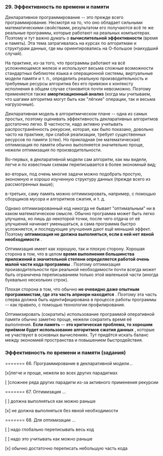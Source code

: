 ### 29. Эффективность по времени и памяти

Декларативное программирование -- это прежде всего программирование. Несмотря на то, что оно обладает сильными математическими свойствами, результатом его получаются всё те же реальные программы, которые работают на реальных компьютерах. Поэтому и тут важно думать о **вычислительной эффективности** (время и память). Эта тема затрагивалась на курсах по алгоритмам и структурам данных, где мы ориентировались на О-большое (наихудший случай).

На практике, из-за того, что программы работают на всё усложняющемся железе и используют весьма сложные возможности стандартных библиотек языка и операционной системы, виртуальные модели памяти и т. п., определить реальную производительность и требуемые ресурсы алгоритма без его привязки к контексту исполнения в общем случае становится почти невозможно. Поэтому применяется также **амортизационный анализ** (когда мы учитываем, что шагами алгоритма могут быть как "лёгкие" операции, так и весьма нагрузочные).

Декларативная модель в алгоритмическом плане -- одна из самых простых, поэтому оценивать эффективность декларативных алгоритмов достаточно легко. В частности, надо активно учитывать распространённость рекурсии, которая, как было показано, довольно часто на практике, при слабой реализации, требует существенных ресурсов по памяти (стек). Но прикладная (не математическая) оптимизация по памяти обычно выполняется значительно проще, нежели оптимизация по производительности.

Во-первых, в декларативной модели сам алгоритм, как мы видели, легче и по известным схемам переписывается в более экономный вид;

во-вторых, под очень многие задачи можно подобрать простую, экономную и хорошо изученную структуру данных (прежде всего из рассмотренных выше);

в-третьих, саму память можно оптимизировать, например, с помощью сборщиков мусора и алгоритмов сжатия, и т. д.

Однако оптимизированный код никогда не бывает "оптимальным" ни в каком математическом смысле. Обычно программа может быть легко улучшена, но лишь до некоторой точки, после чего отдача от её улучшений начинает уменьшаться, а сама программа быстро усложняется, и последующие улучшения дают ещё меньший эффект. Поэтому  **оптимизация не должна выполняться, если в ней нет явной необходимости** .

Оптимизация имеет как хорошую, так и плохую сторону. Хорошая сторона в том, что в целом  **время выполнения большинства приложений в значительной степени определяется работой очень малой части кода программы** . Поэтому оптимизация производительности при реальной необходимости почти всегда может быть ограничена переписыванием только этой маленькой части (иногда буквально нескольких строк).

Плохая сторона в том, что обычно  **не очевидно даже опытным программистам, где эта часть априори находится** . Поэтому эта часть сперва должна быть идентифицирована в процессе работы программы -- как правило, с помощью технологии профилирования.

Оптимизировать (сократить) использование программой оперативной памяти обычно заметно проще, нежели сократить время её выполнения.  **Если память -- это критическая проблема, то хорошим приёмом будет использование алгоритмов сжатия данных** , которые не участвуют в основных вычислениях. Тут придётся искать баланс между экономией пространства и повышением быстродействия.


### Эффективность по времени и памяти (задания)

======= 66. Программирование в декларативной модели...

[x]легче и проще, нежели во всех других парадигмах

[ ]сложнее ряда других парадигм из-за активного применения рекурсии

======= 67. Оптимизация ...

[ ] должна выполняться как можно раньше

[x] не должна выполняться без явной необходимости

======= 68. Для оптимизации ...

[ ] надо глобально переписывать весь код

[ ] надо это учитывать как можно раньше

[x] обычно достаточно переписать небольшую часть кода
